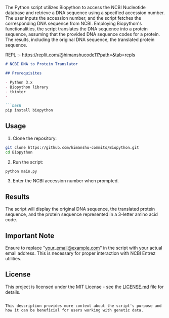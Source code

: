 The Python script utilizes Biopython to access the NCBI Nucleotide database and retrieve a DNA sequence using a specified accession number. The user inputs the accession number, and the script fetches the corresponding DNA sequence from NCBI. Employing Biopython's functionalities, the script translates the DNA sequence into a protein sequence, assuming that the provided DNA sequence codes for a protein. The results, including the original DNA sequence, the translated protein sequence.

REPL :- https://replit.com/@himanshucode11?path=&tab=repls


```markdown
# NCBI DNA to Protein Translator

## Prerequisites

- Python 3.x
- Biopython library
- tkinter
- 

```bash
pip install biopython
```

## Usage

1. Clone the repository:

```bash
git clone https://github.com/himanshu-commits/Biopython.git
cd Biopython
```

2. Run the script:

```bash
python main.py
```

3. Enter the NCBI accession number when prompted.

## Results

The script will display the original DNA sequence, the translated protein sequence, and the protein sequence represented in a 3-letter amino acid code.

## Important Note

Ensure to replace "your_email@example.com" in the script with your actual email address. This is necessary for proper interaction with NCBI Entrez utilities.

## License

This project is licensed under the MIT License - see the [LICENSE.md](LICENSE.md) file for details.
```

This description provides more context about the script's purpose and how it can be beneficial for users working with genetic data.
